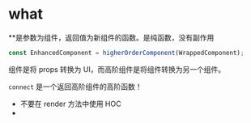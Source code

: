 # what
**是参数为组件，返回值为新组件的函数。是纯函数，没有副作用

```js
const EnhancedComponent = higherOrderComponent(WrappedComponent);
```

组件是将 props 转换为 UI，而高阶组件是将组件转换为另一个组件。

`connect` 是一个返回高阶组件的高阶函数！
- 不要在 render 方法中使用 HOC
- 